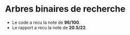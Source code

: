 # Arbres binaires de recherche

* Le code a recu la note de **96/100**.
* Le rapport a recu la note de **20.5/22**.